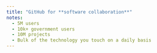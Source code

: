 ```yaml
---
title: "GitHub for **software collaboration**"
notes:
  - 5M users
  - 10k+ government users
  - 10M projects
  - Bulk of the technology you touch on a daily basis
---
```

